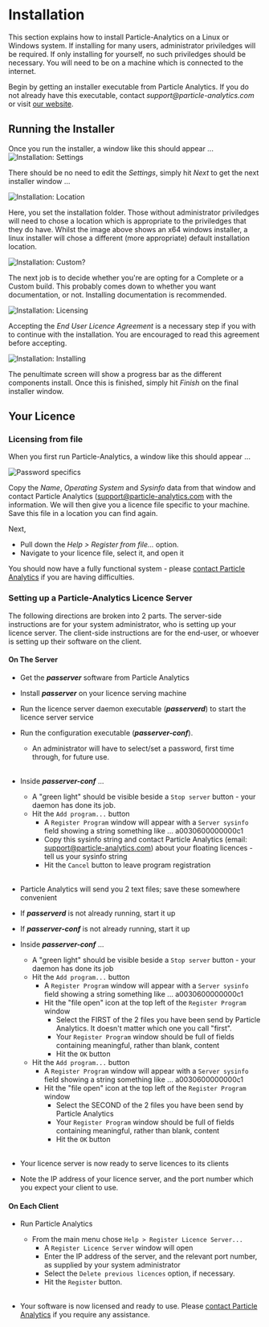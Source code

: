 # Installation

This section explains how to install Particle-Analytics on a Linux or Windows system.  If installing for many users, administrator priviledges will be required.  If only installing for yourself, no such priviledges should be necessary.  You will need to be on a machine which is connected to the internet.

Begin by getting an installer executable from Particle Analytics.  If you do not already have this executable, contact _support@particle-analytics.com_ or visit [our website](www.particle-analytics.com/contact.php).

## Running the Installer

Once you run the installer, a window like this should appear ...
![](install/img/installerPage1.png "Installation: Settings")

There should be no need to edit the _Settings_, simply hit _Next_ to get the next installer window ...

![](install/img/installerPage2.png "Installation: Location")

Here, you set the installation folder.  Those without administrator priviledges will need to chose a location which is appropriate to the priviledges that they do have.  Whilst the image above shows an x64 windows installer, a linux installer will chose a different (more appropriate) default installation location.

![](install/img/installerPage3.png "Installation: Custom?")

The next job is to decide whether you're are opting for a Complete or a Custom build.  This probably comes down to whether you want documentation, or not.  Installing documentation is recommended.

![](install/img/installerPage5.png "Installation: Licensing")

Accepting the _End User Licence Agreement_ is a necessary step if you with to continue with the installation.  You are encouraged to read this agreement before accepting.

![](install/img/installerPage8.png "Installation: Installing")

The penultimate screen will show a progress bar as the different components install.  Once this is finished, simply hit _Finish_ on the final installer window.


## Your Licence

### Licensing from file

When you first run Particle-Analytics, a window like this should appear ...

![](install/img/licencePage1.png "Password specifics")

Copy the _Name_, _Operating System_ and _Sysinfo_ data from that window and contact Particle Analytics ([support@particle-analytics.com](mailto:support@particle-analytics.com) with the information.  We will then give you a licence file specific to your machine.  Save this file in a location you can find again.

Next, 

 * Pull down the _Help > Register from file..._ option.   
 * Navigate to your licence file, select it, and open it

You should now have a fully functional system - please [contact Particle Analytics](mailto:support@particle-analytics.com) if you are having difficulties.


### Setting up a Particle-Analytics Licence Server

The following directions are broken into 2 parts.  The server-side instructions are for your system administrator, who is setting up your licence server.  The client-side instructions are for the end-user, or whoever is setting up their software on the client.

#### On The Server

 * Get the _**passerver**_ software from Particle Analytics
 * Install _**passerver**_ on your licence serving machine
 * Run the licence server daemon executable (_**passerverd**_) to start the licence server service
 * Run the configuration executable (_**passerver-conf**_).
   - An administrator will have to select/set a password, first time through, for future use.<br><br>

 * Inside _**passerver-conf**_ ...

   - A "green light" should be visible beside a `Stop server` button - your daemon has done its job.
   - Hit the `Add program...` button
     + A `Register Program` window will appear with a `Server sysinfo` field showing a string something like ...
                a0030600000000c1
     + Copy this sysinfo string and contact Particle Analytics (email: support@particle-analytics.com) about your floating licences - tell us your sysinfo string
     + Hit the `Cancel` button to leave program registration<br><br>

 * Particle Analytics will send you 2 text files; save these somewhere convenient

 * If _**passerverd**_ is not already running, start it up

 * If _**passerver-conf**_ is not already running, start it up

 * Inside _**passerver-conf**_ ...
   - A "green light" should be visible beside a `Stop server` button - your daemon has done its job
   - Hit the `Add program...` button
     + A `Register Program` window will appear with a `Server sysinfo` field showing a string something like ...
                a0030600000000c1
     + Hit the "file open" icon at the top left of the `Register Program` window
       * Select the FIRST of the 2 files you have been send by Particle Analytics.  It doesn't matter which one you call "first".
       * Your `Register Program` window should be full of fields containing meaningful, rather than blank, content
       * Hit the `OK` button
   - Hit the `Add program...` button
     + A `Register Program` window will appear with a `Server sysinfo` field showing a string something like ...
                a0030600000000c1
     + Hit the "file open" icon at the top left of the `Register Program` window
       * Select the SECOND of the 2 files you have been send by Particle Analytics
       * Your `Register Program` window should be full of fields containing meaningful, rather than blank, content
       * Hit the `OK` button<br><br>

 * Your licence server is now ready to serve licences to its clients

 * Note the IP address of your licence server, and the port number which you expect your client to use.
     
#### On Each Client

 * Run Particle Analytics
   - From the main menu chose `Help > Register Licence Server...`
     + A `Register Licence Server` window will open
     + Enter the IP address of the server, and the relevant port number, as supplied by your system administrator
     + Select the `Delete previous licences` option, if necessary.
     + Hit the `Register` button.<br><br>

 * Your software is now licensed and ready to use.  Please [contact Particle Analytics](mailto:support@particle-analytics.com) if you require any assistance.


